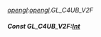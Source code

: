_[opengl](../../modules/opengl/opengl-module.md):[opengl](../../modules/opengl/opengl-module.md).GL\_C4UB\_V2F_
##### Const GL\_C4UB\_V2F:[Int](../../modules/wonkey/wonkey-types-int.md)
